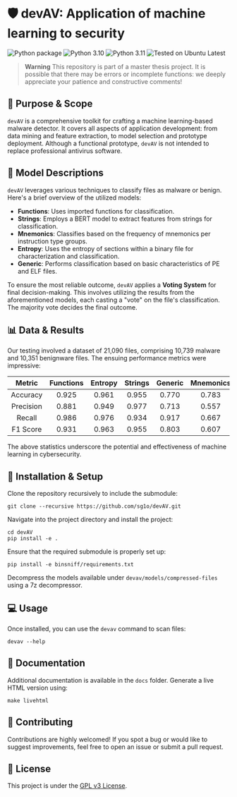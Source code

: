 # 🛡️ devAV: Application of machine learning to security

![Python package](https://github.com/sg1o/devAV/actions/workflows/python-package.yml/badge.svg)
![Python 3.10](https://img.shields.io/badge/Python-3.10-3776AB?logo=python&logoColor=white)
![Python 3.11](https://img.shields.io/badge/Python-3.11-3776AB?logo=python&logoColor=white)
![Tested on Ubuntu Latest](https://img.shields.io/badge/Tested%20on-Ubuntu%20Latest-E95420?logo=ubuntu&logoColor=white)

> **Warning** This repository is part of a master thesis project. It is possible that there may be errors or incomplete functions: we deeply appreciate your patience and constructive comments!

## 🎯 Purpose & Scope

`devAV` is a comprehensive toolkit for crafting a machine learning-based malware detector. It covers all aspects of application development: from data mining and feature extraction, to model selection and prototype deployment. Although a functional prototype, `devAV` is not intended to replace professional antivirus software.

## 🧠 Model Descriptions

`devAV` leverages various techniques to classify files as malware or benign. Here's a brief overview of the utilized models:

- **Functions**: Uses imported functions for classification.
- **Strings**: Employs a BERT model to extract features from strings for classification.
- **Mnemonics**: Classifies based on the frequency of mnemonics per instruction type groups.
- **Entropy**: Uses the entropy of sections within a binary file for characterization and classification.
- **Generic**: Performs classification based on basic characteristics of PE and ELF files.

To ensure the most reliable outcome, `devAV` applies a **Voting System** for final decision-making. This involves utilizing the results from the aforementioned models, each casting a "vote" on the file's classification. The majority vote decides the final outcome.

## 📊 Data & Results

Our testing involved a dataset of 21,090 files, comprising 10,739 malware and 10,351 benignware files. The ensuing performance metrics were impressive:

|   Metric   | Functions | Entropy | Strings | Generic | Mnemonics | Voting |
|:----------:|:---------:|:-------:|:-------:|:-------:|:---------:|:------:|
|  Accuracy  |   0.925   |  0.961  |  0.955  |  0.770  |   0.783   |  0.966 |
| Precision  |   0.881   |  0.949  |  0.977  |  0.713  |   0.557   |  0.951 |
|   Recall   |   0.986   |  0.976  |  0.934  |  0.917  |   0.667   |  0.985 |
|  F1 Score  |   0.931   |  0.963  |  0.955  |  0.803  |   0.607   |  0.968 |

The above statistics underscore the potential and effectiveness of machine learning in cybersecurity.

## 🚀 Installation & Setup

Clone the repository recursively to include the submodule:

```shell
git clone --recursive https://github.com/sg1o/devAV.git
```

Navigate into the project directory and install the project:

```shell
cd devAV
pip install -e .
```

Ensure that the required submodule is properly set up:

```shell
pip install -e binsniff/requirements.txt
```

Decompress the models available under `devav/models/compressed-files` using a 7z decompressor.

## 💻 Usage

Once installed, you can use the `devav` command to scan files:

```shell
devav --help
```

## 📝 Documentation

Additional documentation is available in the `docs` folder. Generate a live HTML version using:

```shell
make livehtml
```

## 👥 Contributing

Contributions are highly welcomed! If you spot a bug or would like to suggest improvements, feel free to open an issue or submit a pull request.

## 📃 License

This project is under the [GPL v3 License](LICENSE).
